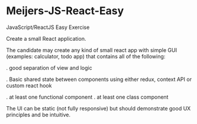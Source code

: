 # Meijers-JS-React-Easy
JavaScript/ReactJS Easy Exercise

Create a small React application. 

The candidate may create any kind of small react app with simple GUI (examples: calculator, todo app) that contains all of the following:

. good separation of view and logic

. Basic shared state between components using either redux, context API or custom react hook 

. at least one functional component 
. at least one class component

The UI can be static (not fully responsive) but should demonstrate good UX principles and be intuitive.

